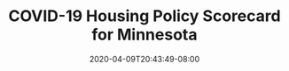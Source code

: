 ---
title: "COVID-19 Housing Policy Scorecard for Minnesota"
date: 2020-04-09T20:43:49-08:00
layout: single
type: covid-policy-rankings
state_abbrev: mn # use state abbreviation.
state_title: Minnesota
photoCredit:
hasSubnav: true
socialDescription: COVID-19 Housing Policy Scorecard for Minnesota
description: See how Minnesota ranks in our nationwide scorecard of housing policies in response to COVID-19.
url: /covid-policy-rankings/mn
aliases:
    - /covid-policy-rankings/mn
    - /covid-policy-rankings/minnesota
    - /es/covid-policy-rankings/mn
    - /es/covid-policy-rankings/minnesota
---